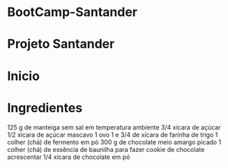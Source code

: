 # BootCamp-Santander
# Projeto Santander 
# Inicio
# Ingredientes 
125 g de manteiga sem sal em temperatura ambiente
3/4 xícara de açúcar
1/2 xícara de açúcar mascavo
1 ovo
1 e 3/4 de xícara de farinha de trigo
1 colher (chá) de fermento em pó
300 g de chocolate meio amargo picado
1 colher (chá) de essência de baunilha
para fazer cookie de chocolate acrescentar 1/4 xícara de chocolate em pó